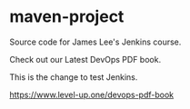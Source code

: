 # maven-project
Source code for James Lee's Jenkins course.

Check out our Latest DevOps PDF book.

This is the change to test Jenkins.

https://www.level-up.one/devops-pdf-book
